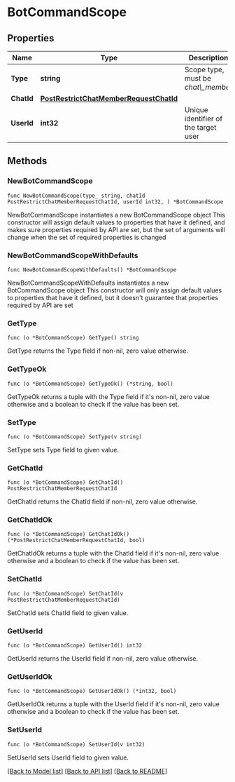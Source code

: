 # BotCommandScope

## Properties

Name | Type | Description | Notes
------------ | ------------- | ------------- | -------------
**Type** | **string** | Scope type, must be *chat\\_member* | [default to "chat_member"]
**ChatId** | [**PostRestrictChatMemberRequestChatId**](PostRestrictChatMemberRequestChatId.md) |  | 
**UserId** | **int32** | Unique identifier of the target user | 

## Methods

### NewBotCommandScope

`func NewBotCommandScope(type_ string, chatId PostRestrictChatMemberRequestChatId, userId int32, ) *BotCommandScope`

NewBotCommandScope instantiates a new BotCommandScope object
This constructor will assign default values to properties that have it defined,
and makes sure properties required by API are set, but the set of arguments
will change when the set of required properties is changed

### NewBotCommandScopeWithDefaults

`func NewBotCommandScopeWithDefaults() *BotCommandScope`

NewBotCommandScopeWithDefaults instantiates a new BotCommandScope object
This constructor will only assign default values to properties that have it defined,
but it doesn't guarantee that properties required by API are set

### GetType

`func (o *BotCommandScope) GetType() string`

GetType returns the Type field if non-nil, zero value otherwise.

### GetTypeOk

`func (o *BotCommandScope) GetTypeOk() (*string, bool)`

GetTypeOk returns a tuple with the Type field if it's non-nil, zero value otherwise
and a boolean to check if the value has been set.

### SetType

`func (o *BotCommandScope) SetType(v string)`

SetType sets Type field to given value.


### GetChatId

`func (o *BotCommandScope) GetChatId() PostRestrictChatMemberRequestChatId`

GetChatId returns the ChatId field if non-nil, zero value otherwise.

### GetChatIdOk

`func (o *BotCommandScope) GetChatIdOk() (*PostRestrictChatMemberRequestChatId, bool)`

GetChatIdOk returns a tuple with the ChatId field if it's non-nil, zero value otherwise
and a boolean to check if the value has been set.

### SetChatId

`func (o *BotCommandScope) SetChatId(v PostRestrictChatMemberRequestChatId)`

SetChatId sets ChatId field to given value.


### GetUserId

`func (o *BotCommandScope) GetUserId() int32`

GetUserId returns the UserId field if non-nil, zero value otherwise.

### GetUserIdOk

`func (o *BotCommandScope) GetUserIdOk() (*int32, bool)`

GetUserIdOk returns a tuple with the UserId field if it's non-nil, zero value otherwise
and a boolean to check if the value has been set.

### SetUserId

`func (o *BotCommandScope) SetUserId(v int32)`

SetUserId sets UserId field to given value.



[[Back to Model list]](../README.md#documentation-for-models) [[Back to API list]](../README.md#documentation-for-api-endpoints) [[Back to README]](../README.md)


